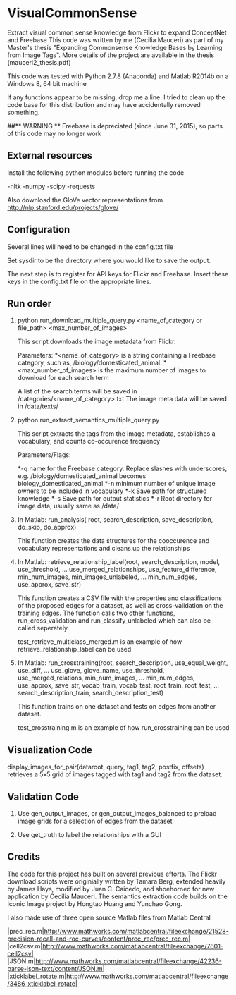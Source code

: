 # VisualCommonSense
Extract visual common sense knowledge from Flickr to expand ConceptNet and Freebase
This code was written by me (Cecilia Mauceri) as part of my Master's thesis "Expanding Commonsense Knowledge Bases by Learning from Image Tags". More details of the project are available in the thesis (mauceri2_thesis.pdf)

This code was tested with Python 2.7.8 (Anaconda) and Matlab R2014b on a Windows 8, 64 bit machine

If any functions appear to be missing, drop me a line. I tried to clean up the code base for this distribution and may have accidentally removed something.

##** WARNING **
Freebase is depreciated (since June 31, 2015), so parts of this code may no longer work

External resources
-------------------------------

Install the following python modules before running the code

-nltk
-numpy
-scipy
-requests

Also download the GloVe vector representations from
http://nlp.stanford.edu/projects/glove/

Configuration 
--------------------------------------------

Several lines will need to be changed in the config.txt file

Set sysdir to be the directory where you would like to save the output. 

The next step is to register for API keys for Flickr and Freebase. Insert these keys in the config.txt file on the appropriate lines.

Run order 
---------------------------------------------

1.  python run_download_multiple_query.py <name_of_category or file_path> <max_number_of_images>
    
    This script downloads the image metadata from Flickr.

    Parameters:
    *<name_of_category> is a string containing a Freebase category, such as, /biology/domesticated_animal. 
    *<max_number_of_images> is the maximum number of images to download for each search term
    
    A list of the search terms will be saved in  <sysdir>/categories/<name_of_category>.txt
    The image meta data will be saved in <sysdir>/data/texts/

2.  python run_extract_semantics_multiple_query.py <parameters>
    
    This script extracts the tags from the image metadata, establishes a vocabulary, and counts co-occurence frequency

    Parameters/Flags:
    
    *-q name for the Freebase category. Replace slashes with underscores, e.g. /biology/domesticated_animal becomes biology_domesticated_animal 
    *-n minimum number of unique image owners to be included in vocabulary 
    *-k Save path for structured knowledge 
    *-s Save path for output statistics 
    *-r Root directory for image data, usually same as <sysdir>/data/

3. In Matlab: run_analysis( root, search_description, save_description, do_skip, do_approx)
   
   This function creates the data structures for the cooccurence and vocabulary representations and cleans up the relationships

4. In Matlab: retrieve_relationship_label(root, search_description, model, use_threshold, ...
    use_merged_relationships, use_feature_difference, min_num_images, min_images_unlabeled, ...
    min_num_edges, use_approx, save_str)
   
    This function creates a CSV file with the properties and classifications of the proposed edges for a dataset, as well as cross-validation on the training edges. The function calls two other functions, run_cross_validation and run_classify_unlabeled which can also be called seperately.

   test_retrieve_multiclass_merged.m is an example of how retrieve_relationship_label can be used

5. In Matlab: run_crosstraining(root, search_description, use_equal_weight, use_diff, ...
    use_glove, glove_name, use_threshold, use_merged_relations, min_num_images, ...
    min_num_edges, use_approx, save_str, vocab_train, vocab_test, root_train, root_test, ...
    search_description_train, search_description_test)
   
   This function trains on one dataset and tests on edges from another dataset. 

   test_crosstraining.m is an example of how run_crosstraining can be used

Visualization Code 
----------------------------------------------

display_images_for_pair(dataroot, query, tag1, tag2, postfix, offsets) retrieves a 5x5 grid of images tagged with tag1 and tag2 from the dataset.

Validation Code
----------------------------------------------

1. Use gen_output_images, or gen_output_images_balanced to preload image grids for a selection of edges from the dataset

2. Use get_truth to label the relationships with a GUI

Credits
-----------------------------------------------

The code for this project has built on several previous efforts. The Flickr download scripts were originially written by Tamara Berg, extended heavily by James Hays, modified by Juan C. Caicedo, and shoehorned for new application by Cecilia Mauceri. The semantics extraction code builds on the Iconic Image project by Hongtao Huang and Yunchao Gong.

I also made use of three open source Matlab files from Matlab Central

|prec_rec.m|http://www.mathworks.com/matlabcentral/fileexchange/21528-precision-recall-and-roc-curves/content/prec_rec/prec_rec.m|
|cell2csv.m|http://www.mathworks.com/matlabcentral/fileexchange/7601-cell2csv|
|JSON.m|http://www.mathworks.com/matlabcentral/fileexchange/42236-parse-json-text/content/JSON.m|
|xticklabel_rotate.m|http://www.mathworks.com/matlabcentral/fileexchange/3486-xticklabel-rotate|